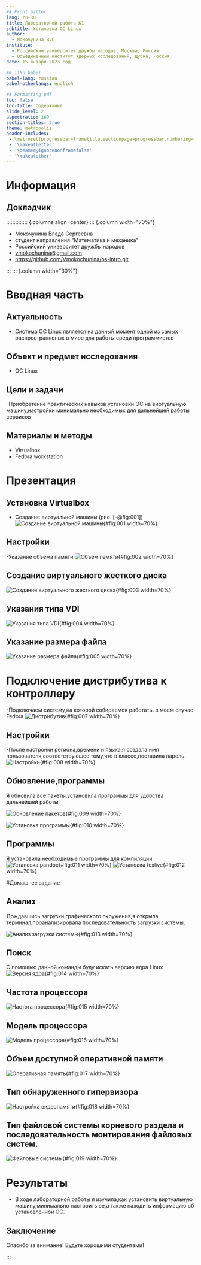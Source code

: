 ```yaml
---
## Front matter
lang: ru-RU
title: Лабораторной работа №1
subtitle: Установка OC Linux
author:
  - Мокочунина В.С.
institute:
  - Российский университет дружбы народов, Москва, Россия
  - Объединённый институт ядерных исследований, Дубна, Россия
date: 15 января 2023 год

## i18n babel
babel-lang: russian
babel-otherlangs: english

## Formatting pdf
toc: false
toc-title: Содержание
slide_level: 2
aspectratio: 169
section-titles: true
theme: metropolis
header-includes:
 - \metroset{progressbar=frametitle,sectionpage=progressbar,numbering=fraction}
 - '\makeatletter'
 - '\beamer@ignorenonframefalse'
 - '\makeatother'
---
```


# Информация

## Докладчик

:::::::::::::: {.columns align=center}
::: {.column width="70%"}

  * Мокочунина Влада Сергеевна
  * студент направления "Математика и механика" 
  * Российский университет дружбы народов
  * [vmokochunina@gmail.com](mailto:vmokochunina@gmail.com)
  * <https://github.com/Vmokochunina/os-intro.git>

:::
::: {.column width="30%"}

# Вводная часть

## Актуальность

- Система ОC Linux является на данный момент одной из самых распространненых в мире для работы среди программистов

## Объект и предмет исследования

- ОC Linux

## Цели и задачи

-Приобретение практических навыков установки ОС на виртуальную машину,настройки минимально необходимых для дальнейшей работы сервисов 

## Материалы и методы

- Virtualbox
- Fedora workstation

# Презентация

## Установка Virtualbox

- Создание виртуальной машины (рис. [-@fig:001])
![Создание виртуальной машины](image/1.jpg){#fig:001 width=70%}

## Настройки

-Указание объема памяти
![Объем памяти](image/2.jpg){#fig:002 width=70%}

## Создание виртуального жесткого диска

![Создание виртуального жесткого диска](image/3.jpg){#fig:003 width=70%}

## Указания типа VDI

![Указания типа VDI](image/4.jpg){#fig:004 width=70%}

## Указание размера файла

![Указание размера файла](image/5.jpg){#fig:005 width=70%}

# Подключение дистрибутива к контроллеру

-Подключаем систему,на которой собираемся работать. в моем случае Fedora
![Дистрибутив](image/7.jpg){#fig:007 width=70%}

## Настройки

-После настройки региона,времени и языка,я создала имя пользователя,соответствующее тому,что в классе,поставила пароль.
![Настройки](image/8.jpg){#fig:008 width=70%}

## Обновление,программы
Я обновила все пакеты,установила программы для удобства дальнейшей работы

![Обновление пакетов](image/9.jpg){#fig:009 width=70%}

![Установка программы](image/10.jpg){#fig:010 width=70%}

## Программы

Я установила необходимые программы для компиляции 
![Установка pandoc](image/11.jpg){#fig:011 width=70%}
![Установка texlive](image/12.jpg){#fig:012 width=70%}

#Домашнее задание

## Анализ
Дождавшись загрузки графического окружения,я открыла терминал,проанализировала последовательность загрузки системы.

![Анализ загрузки системы](image/13.jpg){#fig:013 width=70%}

## Поиск

С помощью данной команды буду искать версию ядра Linux
![Версия ядра](image/14.jpg){#fig:014 width=70%}

## Частота процессора

![Частота процессора](image/15.jpg){#fig:015 width=70%}

## Модель процессора

![Модель процессора](image/16.jpg){#fig:016 width=70%}

## Объем доступной оперативной памяти

![Оперативная память](image/17.jpg){#fig:017 width=70%}

## Тип обнаруженного гипервизора

![Настройка видеопамяти](image/18.jpg){#fig:018 width=70%}

## Тип файловой системы корневого раздела и последовательность монтирования файловых систем.

![Файловые системы](image/19.jpg){#fig:019 width=70%}

# Результаты

- В ходе лабораторной работы я изучила,как установить виртуальную машину,минимально настроить ее,а также находить информацию об установленной ОС.

## Заключение

Спасибо за внимание!
Будьте хорошими студентами!

:::

